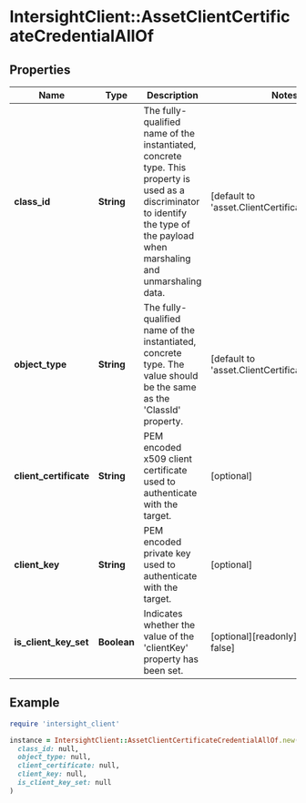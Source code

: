 # IntersightClient::AssetClientCertificateCredentialAllOf

## Properties

| Name | Type | Description | Notes |
| ---- | ---- | ----------- | ----- |
| **class_id** | **String** | The fully-qualified name of the instantiated, concrete type. This property is used as a discriminator to identify the type of the payload when marshaling and unmarshaling data. | [default to &#39;asset.ClientCertificateCredential&#39;] |
| **object_type** | **String** | The fully-qualified name of the instantiated, concrete type. The value should be the same as the &#39;ClassId&#39; property. | [default to &#39;asset.ClientCertificateCredential&#39;] |
| **client_certificate** | **String** | PEM encoded x509 client certificate used to authenticate with the target. | [optional] |
| **client_key** | **String** | PEM encoded private key used to authenticate with the target. | [optional] |
| **is_client_key_set** | **Boolean** | Indicates whether the value of the &#39;clientKey&#39; property has been set. | [optional][readonly][default to false] |

## Example

```ruby
require 'intersight_client'

instance = IntersightClient::AssetClientCertificateCredentialAllOf.new(
  class_id: null,
  object_type: null,
  client_certificate: null,
  client_key: null,
  is_client_key_set: null
)
```

